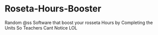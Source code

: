 # Roseta-Hours-Booster
Random @ss Software that boost your rosseta Hours by Completing the Units So Teachers Cant Notice LOL
